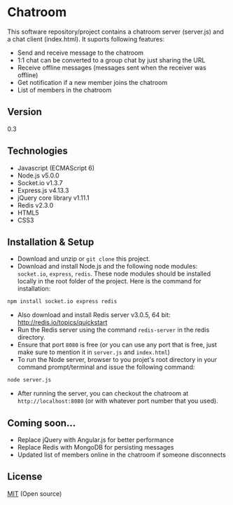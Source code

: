 Chatroom
====

This software repository/project contains a chatroom server (server.js) and a chat client (index.html). It suports following features:

  - Send and receive message to the chatroom
  - 1:1 chat can be converted to a group chat by just sharing the URL
  - Receive offline messages (messages sent when the receiver was offline)
  - Get notification if a new member joins the chatroom 
  - List of members in the chatroom


Version
----

0.3


Technologies
----
* Javascript (ECMAScript 6)
* Node.js v5.0.0
* Socket.io v1.3.7
* Express.js v4.13.3
* jQuery core library v1.11.1
* Redis v2.3.0
* HTML5
* CSS3


Installation & Setup
----
* Download and unzip or `git clone` this project.
* Download and install Node.js and the following node modules: `socket.io`, `express`, `redis`. These node modules should be installed locally in the root folder of the project. Here is the command for installation:

```sh
npm install socket.io express redis
```

* Also download and install Redis server v3.0.5, 64 bit: http://redis.io/topics/quickstart
* Run the Redis server using the command `redis-server` in the redis directory.
* Ensure that port `8080` is free (or you can use any port that is free, just make sure to mention it in `server.js` and `index.html`)
* To run the Node server, browser to you projet's root directory in your command prompt/terminal and issue the following command:

```sh
node server.js
```

* After running the server, you can checkout the chatroom at `http://localhost:8080` (or with whatever port number that you used).


Coming soon...
----
  - Replace jQuery with Angular.js for better performance
  - Replace Redis with MongoDB for persisting messages
  - Updated list of members online in the chatroom if someone disconnects


License
----

[MIT] (Open source)

[MIT]:http://opensource.org/licenses/MIT
